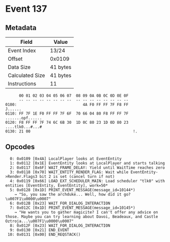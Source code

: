 # Event 137

## Metadata

| Field           | Value    |
|-----------------|----------|
| Event Index     | 13/24    |
| Offset          | 0x0109   |
| Data Size       | 41 bytes |
| Calculated Size | 41 bytes |
| Instructions    | 11       |

```
      00 01 02 03 04 05 06 07  08 09 0A 0B 0C 0D 0E 0F
      -- -- -- -- -- -- -- --  -- -- -- -- -- -- -- --
0100:                             4A F0 FF FF 7F F8 FF           J......
0110: FF 7F 1E F0 FF FF 7F 6F  70 66 04 80 F8 FF FF 7F  .......opf......
0120: F8 FF FF 7F 74 6C 6B 30  1D 0C 80 23 1D 0D 80 23  ....tlk0...#...#
0130: 21 00                                             !.              
```

## Opcodes

```
  0: 0x0109 [0x4A] LocalPlayer looks at EventEntity
  1: 0x0112 [0x1E] EventEntity looks at LocalPlayer and starts talking
  2: 0x0117 [0x6F] WAIT_FRAME_DELAY: Yield until WaitTime reaches zero
  3: 0x0118 [0x70] WAIT_ENTITY_RENDER_FLAG: Wait while EventEntity->Render.Flags3 bit 2 is set (cancel turn if not)
  4: 0x0119 [0x66] LOAD_EXT_SCHEDULER_MAIN: Load scheduler "tlk0" with entities [EventEntity, EventEntity], work=50*
  5: 0x0128 [0x1D] PRINT_EVENT_MESSAGE(message_id=10144*)
    → "So, you saw the archduke... Well, how did it go?\u007F1\u0000\u0007"
  6: 0x012B [0x23] WAIT_FOR_DIALOG_INTERACTION
  7: 0x012C [0x1D] PRINT_EVENT_MESSAGE(message_id=10145*)
    → "He wants you to gather magicite? I can't offer any advice on those. Maybe you can try learning about Davoi, Beadeaux, and Castle Oztroja...\u007F1\u0000\u0007"
  8: 0x012F [0x23] WAIT_FOR_DIALOG_INTERACTION
  9: 0x0130 [0x21] END_EVENT
 10: 0x0131 [0x00] END_REQSTACK()
```
